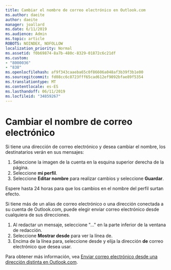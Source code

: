 ```yaml
---
title: Cambiar el nombre de correo electrónico en Outlook.com
ms.author: daeite
author: daeite
manager: joallard
ms.date: 6/11/2019
ms.audience: Admin
ms.topic: article
ROBOTS: NOINDEX, NOFOLLOW
localization_priority: Normal
ms.assetid: f0b69874-8a7b-480c-8329-01872c6c21df
ms.custom:
- "8000036"
- "838"
ms.openlocfilehash: af9f343caaeba65c0f86606a048af3b39f3b1e00
ms.sourcegitcommit: fd08cc6c8723fff65cad612ef9092bfae89f5354
ms.translationtype: MT
ms.contentlocale: es-ES
ms.lasthandoff: 06/11/2019
ms.locfileid: "34859267"
---
```

# <a name="change-your-email-name"></a>Cambiar el nombre de correo electrónico

Si tiene una dirección de correo electrónico y desea cambiar el nombre, los destinatarios verán en sus mensajes:
  
1. Seleccione la imagen de la cuenta en la esquina superior derecha de la página.
2. Seleccione **mi perfil**.
3. Seleccione **Editar nombre** para realizar cambios y seleccione **Guardar**.

Espere hasta 24 horas para que los cambios en el nombre del perfil surtan efecto.
  
Si tiene más de un alias de correo electrónico o una dirección conectada a su cuenta de Outlook.com, puede elegir enviar correo electrónico desde cualquiera de sus direcciones.
  
1. Al redactar un mensaje, seleccione "..." en la parte inferior de la ventana de redacción.
1. Seleccione **Mostrar desde** para ver la línea de.
1. Encima de la línea para, seleccione desde y elija la dirección **de** correo electrónico que desea usar.

Para obtener más información, vea [Enviar correo electrónico desde una dirección distinta en Outlook.com](https://go.microsoft.com/fwlink/p/?linkid=2001701&amp;clcid=0x409).